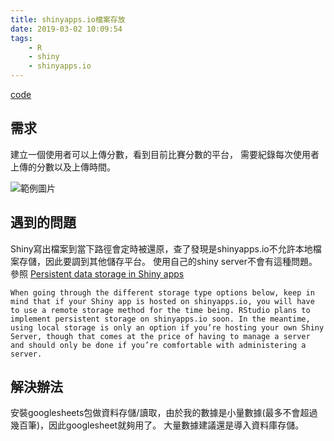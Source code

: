 ```yaml
---
title: shinyapps.io檔案存放
date: 2019-03-02 10:09:54
tags: 
    - R
    - shiny
    - shinyapps.io
---
```


[code](https://github.com/samex4x4/Shiny_AUC_Score_Update)

## 需求
建立一個使用者可以上傳分數，看到目前比賽分數的平台，
需要紀錄每次使用者上傳的分數以及上傳時間。

![範例圖片](https://i.imgur.com/xKe7t11.png)

<!--more-->

## 遇到的問題
Shiny寫出檔案到當下路徑會定時被還原，查了發現是shinyapps.io不允許本地檔案存儲，因此要調到其他儲存平台。
使用自己的shiny server不會有這種問題。
參照 [Persistent data storage in Shiny apps](http://shiny.rstudio.com/articles/persistent-data-storage.html)


`
When going through the different storage type options below, keep in mind that if your Shiny app is hosted on shinyapps.io, you will have to use a remote storage method for the time being. RStudio plans to implement persistent storage on shinyapps.io soon. In the meantime, using local storage is only an option if you’re hosting your own Shiny Server, though that comes at the price of having to manage a server and should only be done if you’re comfortable with administering a server.
`

## 解決辦法
安裝googlesheets包做資料存儲/讀取，由於我的數據是小量數據(最多不會超過幾百筆)，因此googlesheet就夠用了。
大量數據建議還是導入資料庫存儲。






